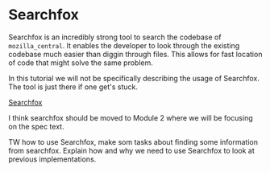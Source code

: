 # Searchfox

Searchfox is an incredibly strong tool to search the codebase of `mozilla_central`. It enables the developer to look through the existing codebase much easier than diggin through files. This allows for fast location of code that might solve the same problem. 

In this tutorial we will not be specifically describing the usage of Searchfox. The tool is just there if one get's stuck. 

[Searchfox](https://searchfox.org)

I think searchfox should be moved to Module 2 where we will be focusing on the spec text. 


TW how to use Searchfox, make som tasks about finding some information from searchfox. Explain how and why we need to use Searchfox to look at previous implementations. 